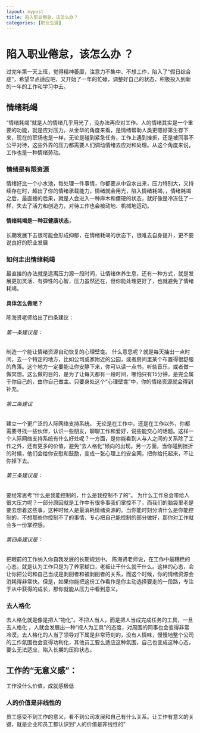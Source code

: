 ```yaml
---
layout: mypost
title: 陷入职业倦怠，该怎么办？
categories: [职业生涯]
---
```

# 陷入职业倦怠，该怎么办 ？
过完年第一天上班，觉得精神萎靡，注意力不集中、不想工作，陷入了“假日综合症”，希望早点适应吧，又开始了一年的忙碌，调整好自己的状态，积极投入到新的一年的工作和学习中去。
## 情绪耗竭
“情绪耗竭”就是人的情绪几乎用光了，没办法再应对工作。人的情绪其实是一个重要的功能，就是应对压力。从金华的角度来看，是情绪帮助人类更嗯好第生存下来，现在的职场也是一样，无论是碰到紧急任务，工作上遇到挫折，还是被同事不公平对待，这些外界的压力都需要人们调动情绪去应对和处理。从这个角度来说，工作也是一种情绪劳动。

### 情绪是有限资源
情绪好比一个小水池，每处理一件事情，你都要从中舀水出来，压力特别大，又持续存在时，超出了你的情绪承载能力，情绪就会用光，陷入情绪耗竭，，情绪耗竭之后，最直接的后果，就是人会进入一种麻木和僵硬的状态，就好像是冷冻住了一样，失去了活力和创造力，对待工作也会被动地、机械地运动。
#### 情绪耗竭是一种亚健康状态，
长期发展下去很可能会形成抑郁，在情绪耗竭的状态下，很难去自身提升，更不要说良好的职业发展
### 如何走出情绪耗竭
最直接的办法就是远离压力源一段时间，让情绪休养生息，还有一种方式，就是发展更加灵活、有弹性的心智，压力虽然还在，但你能处理更好了，也就避免了情绪耗竭。
#### 具体怎么做呢？
陈海贤老师给出了四条建议：
###### 第一条建议是：
制造一个能让情绪资源自动恢复的心理壁龛。 什么意思呢？就是每天抽出一点时间，去一个特定的地方，比如公司或家附近的公园，或者房间里某个布置得很舒服的角落。这个地方一定要能让你安静下来，你可以读一点书，听些音乐，或者做一做冥想。这么做的目的，是为了让每天都有一段时间，哪怕只有15分钟，是完全属于你自己的，由你自己做主。只要身处这个“心理壁龛”中，你的情绪资源就会得到补充。
###### 第二条建议
建立一个更广泛的人际网络支持系统。 无论是在工作中，还是在工作以外，你都需要寻找一些伙伴，认识一些朋友，聊聊工作和爱好，说些能交心的话题。这样一个人际网络支持系统有什么好处呢？一方面，是你能看到人与人之间的关系除了工作之外，还有更多的价值，避免“去人格化”倾向的出现。另一方面，当你碰到挫折的时候，他们会给你安慰和鼓励，变成一张心理上的安全网，把你给托起来，不让你掉下去。
###### 第三条建议是：
要经常思考“什么是我能控制的，什么是我控制不了的”。 为什么工作总会带给人很大压力呢？一部分原因就是工作中有很多事我们掌控不了，而我们的脑袋里老是要去想着这些事，这种时候人是最消耗情绪资源的。当你能时刻分清什么是你能控制的，不想那些你控制不了的事情，专心把自己能控制的部分做好，那你对工作就会多一份掌控感。
###### 第四条建议是：
把眼前的工作纳入你自我发展的长期规划中。 陈海贤老师说，在工作中最糟糕的心态，就是认为工作只是为了养家糊口，老板让干什么就干什么。这样的心态，会让你把公司和自己当成是剥削者和被剥削者的关系，而这个时候，你的情绪资源会消耗得非常快。但是，如果你能把这份工作看作是你主动选择要走的一段路，专注于从中获得的成长，那你就能从压力中看到意义。
### 去人格化
去人格化就是像是把人“物化”。不把人当人，而是把人当成完成任务的工具，一旦去人格化 ，人就会发展出一种“视人为工具”的态度，对周围的同事也会变得非常冷漠，去人格化的人当了领导对下属是非常苛刻的，没有人情味，慢慢地整个公司的工作氛围也会变得功利化，其他员工要么适应这种氛围，自己也变成这种心态，要么无法适应，陷入长期的压抑状态。
## 工作的“无意义感”：
 工作没什么价值，成就感极低
 ### 人的价值是非线性的
 员工感受不到工作的意义，看不到公司发展和自己有什么关系。让工作有意义的关键，就是企业和员工都认识到“人的价值是非线性的”